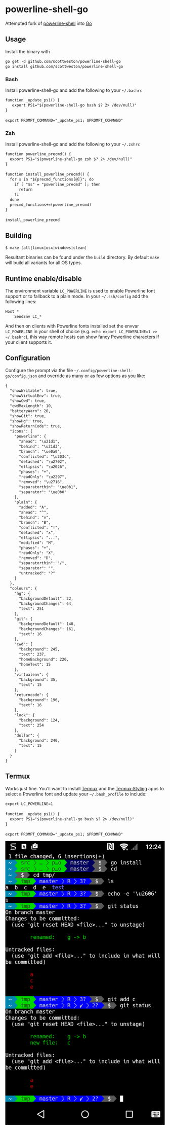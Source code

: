 # powerline-shell-go

Attempted fork of [powerline-shell](https://github.com/milkbikis/powerline-shell) into [Go](http://golang.org/)

## Usage

Install the binary with

    go get -d github.com/scottweston/powerline-shell-go
    go install github.com/scottweston/powerline-shell-go

### Bash

Install powerline-shell-go and add the following to your `~/.bashrc`

    function _update_ps1() {
       export PS1="$(powerline-shell-go bash $? 2> /dev/null)"
    }

    export PROMPT_COMMAND="_update_ps1; $PROMPT_COMMAND"

### Zsh

Install powerline-shell-go and add the following to your `~/.zshrc`

    function powerline_precmd() {
      export PS1="$(powerline-shell-go zsh $? 2> /dev/null)"
    }

    function install_powerline_precmd() {
      for s in "${precmd_functions[@]}"; do
        if [ "$s" = "powerline_precmd" ]; then
          return
        fi
      done
      precmd_functions+=(powerline_precmd)
    }

    install_powerline_precmd

## Building

    $ make [all|linux|osx|windows|clean]

Resultant binaries can be found under the `build` directory. By default `make` will
build all variants for all OS types.

## Runtime enable/disable

The environment variable `LC_POWERLINE` is used to enable Powerline font support
or to fallback to a plain mode. In your `~/.ssh/config` add the following lines:

```
Host *
    SendEnv LC_*
```
And then on clients with Powerline fonts installed set the envvar `LC_POWERLINE` in
your shell of choice (e.g. `echo export LC_POWERLINE=1 >> ~/.bashrc`), this
way remote hosts can show fancy Powerline characters if your client supports it.

## Configuration

Configure the prompt via the file `~/.config/powerline-shell-go/config.json` and
override as many or as few options as you like:

```
{
  "showWritable": true,
  "showVirtualEnv": true,
  "showCwd": true,
  "cwdMaxLength": 10,
  "batteryWarn": 20,
  "showGit": true,
  "showHg": true,
  "showReturnCode": true,
  "icons": {
    "powerline": {
      "ahead": "\u21d1",
      "behind": "\u21d3",
      "branch": "\ue0a0",
      "conflicted": "\u203c",
      "detached": "\u2702",
      "ellipsis": "\u2026",
      "phases": "+",
      "readOnly": "\u2297",
      "removed": "\u2716",
      "separatorthin": "\ue0b1",
      "separator": "\ue0b0"
    },
    "plain": {
      "added": "A",
      "ahead": "^",
      "behind": "v",
      "branch": "B",
      "conflicted": "!",
      "detached": "x",
      "ellipsis": "...",
      "modified": "M",
      "phases": "+",
      "readOnly": "X",
      "removed": "D",
      "separatorthin": "/",
      "separator": "",
      "untracked": "?"
    }
  },
  "colours": {
    "hg": {
      "backgroundDefault": 22,
      "backgroundChanges": 64,
      "text": 251
    },
    "git": {
      "backgroundDefault": 148,
      "backgroundChanges": 161,
      "text": 16
    },
    "cwd": {
      "background": 245,
      "text": 237,
      "homeBackground": 220,
      "homeText": 15
    },
    "virtualenv": {
      "background": 35,
      "text": 15
    },
    "returncode": {
      "background": 196,
      "text": 16
    },
    "lock": {
      "background": 124,
      "text": 254
    },
    "dollar": {
      "background": 240,
      "text": 15
    }
  }
}
```

## Termux

Works just fine. You'll want to install
[Termux](https://play.google.com/store/apps/details?id=com.termux) and the
[Termux:Styling](https://play.google.com/store/apps/details?id=com.termux.styling)
apps to select a Powerline font and update your `~/.bash_profile` to include:

```
export LC_POWERLINE=1

function _update_ps1() {
  export PS1="$(powerline-shell-go bash $? 2> /dev/null)"
}

export PROMPT_COMMAND="_update_ps1; $PROMPT_COMMAND"
```

![Termux](termux.png)
